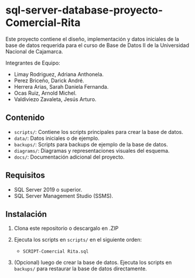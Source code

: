 # sql-server-database-proyecto-Comercial-Rita
Este proyecto contiene el diseño, implementación y datos iniciales de la base de datos requerida para el curso de Base de Datos II de la Universidad Nacional de Cajamarca.

Integrantes de Equipo:
- Limay Rodriguez, Adriana Anthonela.
- Perez Briceño, Darick André.
- Herrera Arias, Sarah Daniela Fernanda.
- Ocas Ruiz, Arnold Michel.
- Valdiviezo Zavaleta, Jesús Arturo.

## Contenido  
- `scripts/`: Contiene los scripts principales para crear la base de datos.  
- `data/`: Datos iniciales o de ejemplo.  
- `backups/`: Scripts para backups de ejemplo de la base de datos.  
- `diagrams/`: Diagramas y representaciones visuales del esquema.  
- `docs/`: Documentación adicional del proyecto.  

## Requisitos  
- SQL Server 2019 o superior.  
- SQL Server Management Studio (SSMS).  

## Instalación  
1. Clona este repositorio o descargalo en .ZIP
2. Ejecuta los scripts en `scripts/` en el siguiente orden:  
    - `SCRIPT-Comercial Rita.sql`

3. (Opcional) luego de crear la base de datos. Ejecuta los scripts en `backups/` para restaurar la base de datos directamente.

